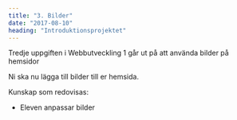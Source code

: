 ```yaml
---
title: "3. Bilder"
date: "2017-08-10"
heading: "Introduktionsprojektet"
---
```


Tredje uppgiften i Webbutveckling 1 går ut på att använda bilder på hemsidor

Ni ska nu lägga till bilder till er hemsida.

Kunskap som redovisas:

- Eleven anpassar bilder
